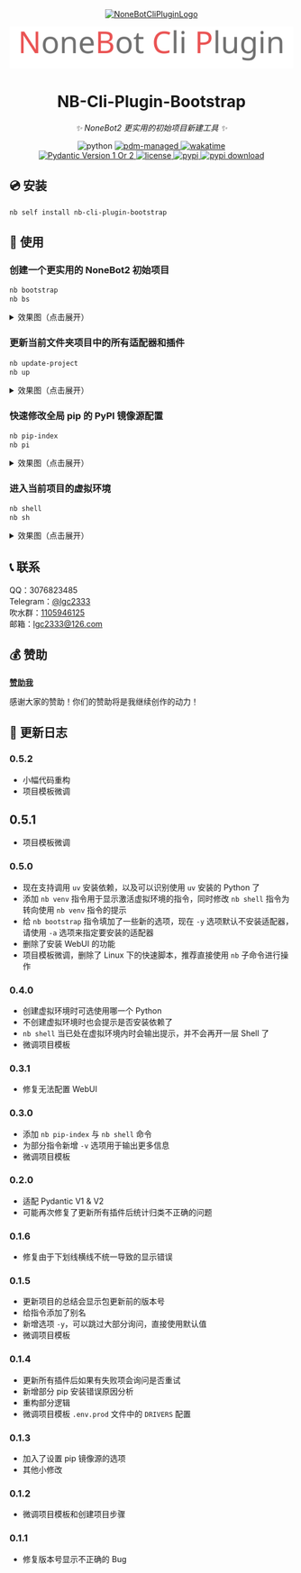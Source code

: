 <!-- markdownlint-disable MD031 MD033 MD036 MD041 -->

<div align="center">

<a href="https://cli.nonebot.dev/">
  <img src="https://cli.nonebot.dev/logo.png" width="200" height="200" alt="NoneBotCliPluginLogo">
</a>

<p>
  <img src="https://raw.githubusercontent.com/lgc-NB2Dev/readme/main/template/cli.svg" alt="NoneBotCliPluginText">
</p>

# NB-Cli-Plugin-Bootstrap

_✨ NoneBot2 更实用的初始项目新建工具 ✨_

<img src="https://img.shields.io/badge/python-3.9+-blue.svg" alt="python">
<a href="https://pdm.fming.dev">
  <img src="https://img.shields.io/badge/pdm-managed-blueviolet" alt="pdm-managed">
</a>
<a href="https://wakatime.com/badge/user/b61b0f9a-f40b-4c82-bc51-0a75c67bfccf/project/018c33e5-66c5-4aee-ad15-2d9104d177c4">
  <img src="https://wakatime.com/badge/user/b61b0f9a-f40b-4c82-bc51-0a75c67bfccf/project/018c33e5-66c5-4aee-ad15-2d9104d177c4.svg" alt="wakatime">
</a>

<br />

<a href="https://pydantic.dev">
  <img src="https://img.shields.io/endpoint?url=https://raw.githubusercontent.com/lgc-NB2Dev/readme/main/template/pyd-v1-or-v2.json" alt="Pydantic Version 1 Or 2" >
</a>
<a href="./LICENSE">
  <img src="https://img.shields.io/github/license/lgc-NB2Dev/nb-cli-plugin-bootstrap.svg" alt="license">
</a>
<a href="https://pypi.python.org/pypi/nb-cli-plugin-bootstrap">
  <img src="https://img.shields.io/pypi/v/nb-cli-plugin-bootstrap.svg" alt="pypi">
</a>
<a href="https://pypi.python.org/pypi/nb-cli-plugin-bootstrap">
  <img src="https://img.shields.io/pypi/dm/nb-cli-plugin-bootstrap" alt="pypi download">
</a>

</div>

## 💿 安装

```shell
nb self install nb-cli-plugin-bootstrap
```

## 🎉 使用

### 创建一个更实用的 NoneBot2 初始项目

```shell
nb bootstrap
nb bs
```

<details>
<summary>效果图（点击展开）</summary>

![效果图](https://raw.githubusercontent.com/lgc-NB2Dev/readme/main/cli-bootstrap/bootstrap.png)

</details>

### 更新当前文件夹项目中的所有适配器和插件

```shell
nb update-project
nb up
```

<details>
<summary>效果图（点击展开）</summary>

![效果图](https://raw.githubusercontent.com/lgc-NB2Dev/readme/main/cli-bootstrap/update-project1.png)
![效果图](https://raw.githubusercontent.com/lgc-NB2Dev/readme/main/cli-bootstrap/update-project2.png)

</details>

### 快速修改全局 pip 的 PyPI 镜像源配置

```shell
nb pip-index
nb pi
```

<details>
<summary>效果图（点击展开）</summary>

![效果图](https://raw.githubusercontent.com/lgc-NB2Dev/readme/main/cli-bootstrap/pip-index.png)

</details>

### 进入当前项目的虚拟环境

```shell
nb shell
nb sh
```

<details>
<summary>效果图（点击展开）</summary>

![效果图](https://raw.githubusercontent.com/lgc-NB2Dev/readme/main/cli-bootstrap/shell.png)

</details>

## 📞 联系

QQ：3076823485  
Telegram：[@lgc2333](https://t.me/lgc2333)  
吹水群：[1105946125](https://jq.qq.com/?_wv=1027&k=Z3n1MpEp)  
邮箱：<lgc2333@126.com>

## 💰 赞助

**[赞助我](https://blog.lgc2333.top/donate)**

感谢大家的赞助！你们的赞助将是我继续创作的动力！

## 📝 更新日志

### 0.5.2

- 小幅代码重构
- 项目模板微调

## 0.5.1

- 项目模板微调

### 0.5.0

- 现在支持调用 `uv` 安装依赖，以及可以识别使用 `uv` 安装的 Python 了
- 添加 `nb venv` 指令用于显示激活虚拟环境的指令，同时修改 `nb shell` 指令为转向使用 `nb venv` 指令的提示
- 给 `nb bootstrap` 指令填加了一些新的选项，现在 `-y` 选项默认不安装适配器，请使用 `-a` 选项来指定要安装的适配器
- 删除了安装 WebUI 的功能
- 项目模板微调，删除了 Linux 下的快速脚本，推荐直接使用 `nb` 子命令进行操作

### 0.4.0

- 创建虚拟环境时可选使用哪一个 Python
- 不创建虚拟环境时也会提示是否安装依赖了
- `nb shell` 当已处在虚拟环境内时会输出提示，并不会再开一层 Shell 了
- 微调项目模板

### 0.3.1

- 修复无法配置 WebUI

### 0.3.0

- 添加 `nb pip-index` 与 `nb shell` 命令
- 为部分指令新增 `-v` 选项用于输出更多信息
- 微调项目模板

### 0.2.0

- 适配 Pydantic V1 & V2
- 可能再次修复了更新所有插件后统计归类不正确的问题

### 0.1.6

- 修复由于下划线横线不统一导致的显示错误

### 0.1.5

- 更新项目的总结会显示包更新前的版本号
- 给指令添加了别名
- 新增选项 `-y`，可以跳过大部分询问，直接使用默认值
- 微调项目模板

### 0.1.4

- 更新所有插件后如果有失败项会询问是否重试
- 新增部分 pip 安装错误原因分析
- 重构部分逻辑
- 微调项目模板 `.env.prod` 文件中的 `DRIVERS` 配置

### 0.1.3

- 加入了设置 pip 镜像源的选项
- 其他小修改

### 0.1.2

- 微调项目模板和创建项目步骤

### 0.1.1

- 修复版本号显示不正确的 Bug
